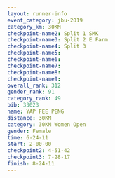 ```yaml
---
layout: runner-info 
event_category: jbu-2019 
category_km: 30KM 
checkpoint-name2: Split 1 SMK 
checkpoint-name3: Split 2 E Farm 
checkpoint-name4: Split 3 
checkpoint-name5: 
checkpoint-name6: 
checkpoint-name7: 
checkpoint-name8: 
checkpoint-name9: 
overall_rank: 312
gender_rank: 91
category_rank: 49
bib: 33023
name: YAP FEE PENG
distance: 30KM
category: 30KM Women Open
gender: Female
time: 6-24-11
start: 2-00-00
checkpoint2: 4-51-42
checkpoint3: 7-28-17
finish: 8-24-11
---
```

